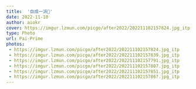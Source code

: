 ```yaml
---
title:  '自成一派🍕'
date: 2022-11-10
author: aiokr
cover: https://imgur.lzmun.com/picgo/after2022/202211102157824.jpg_itp
type: Photo
url: Pai-Prime
photos:
 - https://imgur.lzmun.com/picgo/after2022/202211102157824.jpg_itp
 - https://imgur.lzmun.com/picgo/after2022/202211102157839.jpg_itp
 - https://imgur.lzmun.com/picgo/after2022/202211102157791.jpg_itp
 - https://imgur.lzmun.com/picgo/after2022/202211102157807.jpg_itp
 - https://imgur.lzmun.com/picgo/after2022/202211102157851.jpg_itp
 - https://imgur.lzmun.com/picgo/after2022/202211102157867.jpg_itp
---
```

